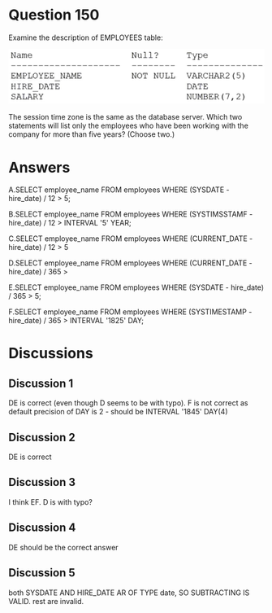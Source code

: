 # Question 150
Examine the description of EMPLOYEES table:

![](../images/image71.png)
		
The session time zone is the same as the database server.
Which two statements will list only the employees who have been working with the company for more than five years? (Choose two.)

# Answers
A.SELECT employee_name FROM employees WHERE (SYSDATE - hire_date) / 12 > 5;

B.SELECT employee_name FROM employees WHERE (SYSTIMSSTAMF - hire_date) / 12 > INTERVAL '5' YEAR;

C.SELECT employee_name FROM employees WHERE (CURRENT_DATE - hire_date) / 12 > 5

D.SELECT employee_name FROM employees WHERE (CURRENT_DATE - hire_date) / 365 >

E.SELECT employee_name FROM employees WHERE (SYSDATE - hire_date) / 365 > 5;

F.SELECT employee_name FROM employees WHERE (SYSTIMESTAMP - hire_date) / 365 > INTERVAL '1825' DAY;

# Discussions
## Discussion 1
DE is correct (even though D seems to be with typo). 
F is not correct as default precision of DAY is 2 - should be INTERVAL '1845' DAY(4)

## Discussion 2
DE is correct

## Discussion 3
I think EF.
D is with typo?

## Discussion 4
DE should be the correct answer

## Discussion 5
both SYSDATE AND HIRE_DATE AR OF TYPE date, SO SUBTRACTING IS VALID. rest are invalid.

